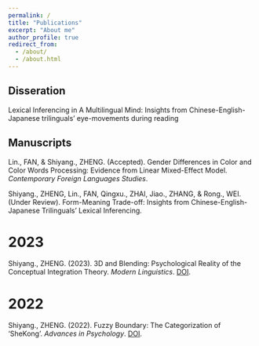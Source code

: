 ```yaml
---
permalink: /
title: "Publications"
excerpt: "About me"
author_profile: true
redirect_from: 
  - /about/
  - /about.html
---
```

Disseration
------
Lexical Inferencing in A Multilingual Mind: Insights from Chinese-English-Japanese trilinguals’ eye-movements during reading

Manuscripts
------
Lin., FAN, & Shiyang., ZHENG. (Accepted). Gender Differences in Color and Color Words Processing: Evidence from Linear Mixed-Effect Model. _Contemporary Foreign Languages Studies_.

Shiyang., ZHENG, Lin., FAN, Qingxu., ZHAI, Jiao., ZHANG, & Rong., WEI. (Under Review). Form-Meaning Trade-off: Insights from Chinese-English-Japanese Trilinguals’ Lexical Inferencing.

2023
======
Shiyang., ZHENG. (2023). 3D and Blending: Psychological Reality of the Conceptual Integration Theory. _Modern Linguistics_. [DOI](https://doi.org/10.12677/ML.2023.119514).

2022
======
Shiyang., ZHENG. (2022). Fuzzy Boundary: The Categorization of ‘SheKong’. _Advances in Psychology_. [DOI](https://doi.org/10.12677/AP.2022.127293).
